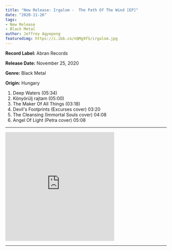 ```yaml
---
title: "New Release: Irgalom -  The Path Of The Wind [EP]"
date: "2020-11-26"
tags:
- New Release
- Black Metal
author: Jeffrey Agyepong
featuredimg: https://i.ibb.co/nQMg9fS/irgalom.jpg
---
```


**Record Label:** Abran Records

**Release Date:** November 25, 2020

**Genre:** Black Metal

**Origin:** Hungary

1. Deep Waters (05:34) 
2. Könyörülj rajtam (05:00) 
3. The Maker Of All Things (03:18) 
4. Devil's Footprints (Excurses cover) 03:20 
5. The Cleansing (Immortal Souls cover) 04:08 
6. Angel Of Light (Petra cover) 05:08

* * *

<iframe style="border: 0; width: 340px; height: 340px;" src="https://bandcamp.com/EmbeddedPlayer/album=3050171965/size=large/bgcol=ffffff/linkcol=0687f5/artwork=small/transparent=true/" seamless><a href="https://abran.bandcamp.com/album/the-path-of-the-wind-2">The Path Of The Wind by Irgalom</a></iframe>

* * *
